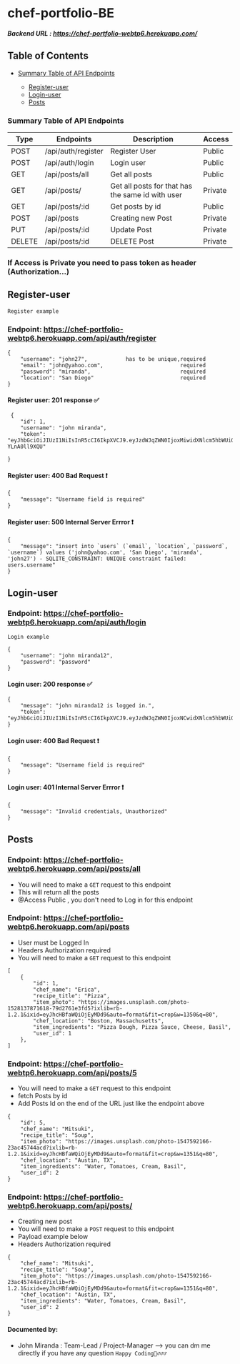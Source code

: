 # chef-portfolio-BE

##### Backend URL : https://chef-portfolio-webtp6.herokuapp.com/

## Table of Contents

- [Summary Table of API Endpoints](#summary-table-of-api-endpoints)

  - [Register-user](#register-user)
  - [Login-user](#login-user)
  - [Posts](#posts)

### Summary Table of API Endpoints

| Type   | Endpoints          | Description                                      | Access  |
| ------ | ------------------ | ------------------------------------------------ | ------- |
| POST   | /api/auth/register | Register User                                    | Public  |
| POST   | /api/auth/login    | Login user                                       | Public  |
| GET    | /api/posts/all     | Get all posts                                    | Public  |
| GET    | /api/posts/        | Get all posts for that has the same id with user | Private |
| GET    | /api/posts/:id     | Get posts by id                                  | Public  |
| POST   | /api/posts         | Creating new Post                                | Private |
| PUT    | /api/posts/:id     | Update Post                                      | Private |
| DELETE | /api/posts/:id     | DELETE Post                                      | Private |

### If Access is Private you need to pass token as header (Authorization...)

## Register-user

`Register example`

### Endpoint: https://chef-portfolio-webtp6.herokuapp.com/api/auth/register

```
{
    "username": "john27",            has to be unique,required
    "email": "john@yahoo.com",                        required
    "password": "miranda",                            required
    "location": "San Diego"                           required
}

```

#### Register user: 201 response ✅

```
 {
    "id": 1,
    "username": "john miranda",
    "token": "eyJhbGciOiJIUzI1NiIsInR5cCI6IkpXVCJ9.eyJzdWJqZWN0IjoxMiwidXNlcm5hbWUiOiJqb2huIG1pcmFuZGEiLCJpYXQiOjE1NjM3NzA5MjgsImV4cCI6MTU2Mzg1NzMyOH0.6NS1ABm8VY0iu0ltLPjpGNlIxWQWaU3-YLnA0ll9XQU"

}
```

#### Register user: 400 Bad Request ❗️

```
{
    "message": "Username field is required"
}
```

#### Register user: 500 Internal Server Errror ❗️

```
{
    "message": "insert into `users` (`email`, `location`, `password`, `username`) values ('john@yahoo.com', 'San Diego', 'miranda', 'john27') - SQLITE_CONSTRAINT: UNIQUE constraint failed: users.username"
}
```

## Login-user

### Endpoint: https://chef-portfolio-webtp6.herokuapp.com/api/auth/login

`Login example`

```
{
    "username": "john miranda12",
    "password": "password"
}

```

#### Login user: 200 response ✅

```
{
    "message": "john miranda12 is logged in.",
    "token": "eyJhbGciOiJIUzI1NiIsInR5cCI6IkpXVCJ9.eyJzdWJqZWN0IjoxNCwidXNlcm5hbWUiOiJqb2huIG1pcmFuZGExMiIsImlhdCI6MTU2Mzc3MTM2MiwiZXhwIjoxNTYzODU3NzYyfQ.Vp1_TX_iBL9YPQ0kEPa8dzdQFcdXg8snDfbYND9RF8k"
}
```

#### Login user: 400 Bad Request ❗️

```
{
    "message": "Username field is required"
}
```

#### Login user: 401 Internal Server Errror ❗️

```
{
    "message": "Invalid credentials, Unauthorized"
}
```

## Posts

### Endpoint: https://chef-portfolio-webtp6.herokuapp.com/api/posts/all

- You will need to make a `GET` request to this endpoint
- This will return all the posts
- @Access Public , you don't need to Log in for this endpoint

### Endpoint: https://chef-portfolio-webtp6.herokuapp.com/api/posts

- User must be Logged In
- Headers Authorization required
- You will need to make a `GET` request to this endpoint

```
[
    {
        "id": 1,
        "chef_name": "Erica",
        "recipe_title": "Pizza",
        "item_photo": "https://images.unsplash.com/photo-1528137871618-79d2761e3fd5?ixlib=rb-1.2.1&ixid=eyJhcHBfaWQiOjEyMDd9&auto=format&fit=crop&w=1350&q=80",
        "chef_location": "Boston, Massachusetts",
        "item_ingredients": "Pizza Dough, Pizza Sauce, Cheese, Basil",
        "user_id": 1
    },
]

```

### Endpoint: https://chef-portfolio-webtp6.herokuapp.com/api/posts/5

- You will need to make a `GET` request to this endpoint
- fetch Posts by id
- Add Posts Id on the end of the URL just like the endpoint above

```
{
    "id": 5,
    "chef_name": "Mitsuki",
    "recipe_title": "Soup",
    "item_photo": "https://images.unsplash.com/photo-1547592166-23ac45744acd?ixlib=rb-1.2.1&ixid=eyJhcHBfaWQiOjEyMDd9&auto=format&fit=crop&w=1351&q=80",
    "chef_location": "Austin, TX",
    "item_ingredients": "Water, Tomatoes, Cream, Basil",
    "user_id": 2
}

```

### Endpoint: https://chef-portfolio-webtp6.herokuapp.com/api/posts/

- Creating new post
- You will need to make a `POST` request to this endpoint
- Payload example below
- Headers Authorization required

```
{
    "chef_name": "Mitsuki",
    "recipe_title": "Soup",
    "item_photo": "https://images.unsplash.com/photo-1547592166-23ac45744acd?ixlib=rb-1.2.1&ixid=eyJhcHBfaWQiOjEyMDd9&auto=format&fit=crop&w=1351&q=80",
    "chef_location": "Austin, TX",
    "item_ingredients": "Water, Tomatoes, Cream, Basil",
    "user_id": 2
}

```

#### Documented by:

- John Miranda : Team-Lead / Project-Manager --> you can dm me directly if you have any question `Happy Coding🧙‍♂️‍♂️‍♂️`
